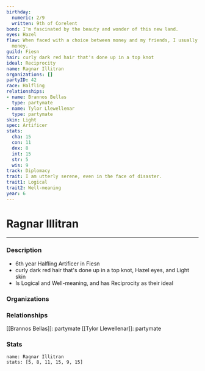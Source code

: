 ```yaml
---
birthday:
  numeric: 2/9
  written: 9th of Corelent
bond: I'm fascinated by the beauty and wonder of this new land.
eyes: Hazel
flaw: When faced with a choice between money and my friends, I usually choose the
  money.
guild: Fiesn
hair: curly dark red hair that's done up in a top knot
ideal: Reciprocity
name: Ragnar Illitran
organizations: []
partyID: 42
race: Halfling
relationships:
- name: Brannos Bellas
  type: partymate
- name: Tylor Llewellenar
  type: partymate
skin: Light
spec: Artificer
stats:
  cha: 15
  con: 11
  dex: 8
  int: 15
  str: 5
  wis: 9
track: Diplomacy
trait: I am utterly serene, even in the face of disaster.
trait1: Logical
trait2: Well-meaning
year: 6
---
```

# Ragnar Illitran
---
### Description
- 6th year Halfling Artificer in Fiesn
- curly dark red hair that's done up in a top knot, Hazel eyes, and Light skin
- Is Logical and Well-meaning, and has Reciprocity as their ideal

### Organizations
### Relationships
[[Brannos Bellas]]: partymate
[[Tylor Llewellenar]]: partymate
### Stats
```statblock
name: Ragnar Illitran
stats: [5, 8, 11, 15, 9, 15]
```